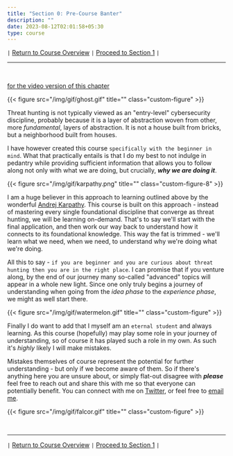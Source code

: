 ```yaml
---
title: "Section 0: Pre-Course Banter"
description: ""
date: 2023-08-12T02:01:58+05:30
type: course
---
```


`|` [Return to Course Overview](https://www.faanross.com/posts/course01/) `|` [Proceed to Section 1](https://www.faanross.com/course01/01_settingup/) `|`

***

&nbsp;  

[for the video version of this chapter](https://www.youtube.com/watch?v=teA0T6_fdq8)

{{< figure src="/img/gif/ghost.gif" title="" class="custom-figure" >}}

Threat hunting is not typically viewed as an "entry-level" cybersecurity discipline, probably because it is a layer of abstraction woven from other, more *fundamental*, layers of abstraction. It is not a house built from bricks, but a neighborhood built from houses. 

I have however created this course `specifically with the beginner in mind`. What that practically entails is that I do my best to not indulge in pedantry while providing sufficient  information that allows you to follow along not only with what we are doing, but crucially, ***why we are doing it***.

{{< figure src="/img/gif/karpathy.png" title="" class="custom-figure-8" >}}

I am a huge believer in this approach to learning outlined above by the wonderful [Andrej Karpathy](https://twitter.com/karpathy). This course is built on this approach - instead of mastering every single foundational discipline that converge as threat hunting, we will be learning on-demand. That's to say we'll start with the final application, and then work our way back to understand how it connects to its foundational knowledge. This way the fat is trimmed - we'll learn what we need, when we need, to understand why we're doing what we're doing. 

All this to say - `if you are beginner and you are curious about threat hunting then you are in the right place`. I can promise that if you venture along, by the end of our journey many so-called "advanced" topics will appear in a whole new light. Since one only truly begins a journey of understanding when going from the *idea phase* to the *experience phase*, we might as well start there.  

{{< figure src="/img/gif/watermelon.gif" title="" class="custom-figure" >}}

Finally I do want to add that I myself am an `eternal student` and always learning. As this course (hopefully) may play some role in your journey of understanding, so of course it has played such a role in my own. As such it's *highly* likely I will make mistakes. 

Mistakes themselves of course represent the potential for further understanding - but only if we become aware of them. So if there's anything here you are unsure about, or simply flat-out disagree with ***please*** feel free to reach out and share this with me so that everyone can potentially benefit. You can connect with me on [Twitter](https://twitter.com/faanross), or feel free to [email me](mailto:moi@faanross.com).

{{< figure src="/img/gif/falcor.gif" title="" class="custom-figure" >}}

&nbsp;  

***

`|` [Return to Course Overview](https://www.faanross.com/posts/course01/) `|` [Proceed to Section 1](https://www.faanross.com/course01/01_settingup/) `|`